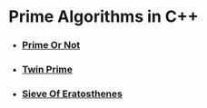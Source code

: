 # **Prime Algorithms in C++**

- ### **[Prime Or Not](https://github.com/rudra-404/DSA/tree/main/Prime/Prime%20Or%20Not)**

- ### **[Twin Prime](https://github.com/rudra-404/DSA/tree/main/Prime/Twin%20Prime)**

- ### **[Sieve Of Eratosthenes]()**